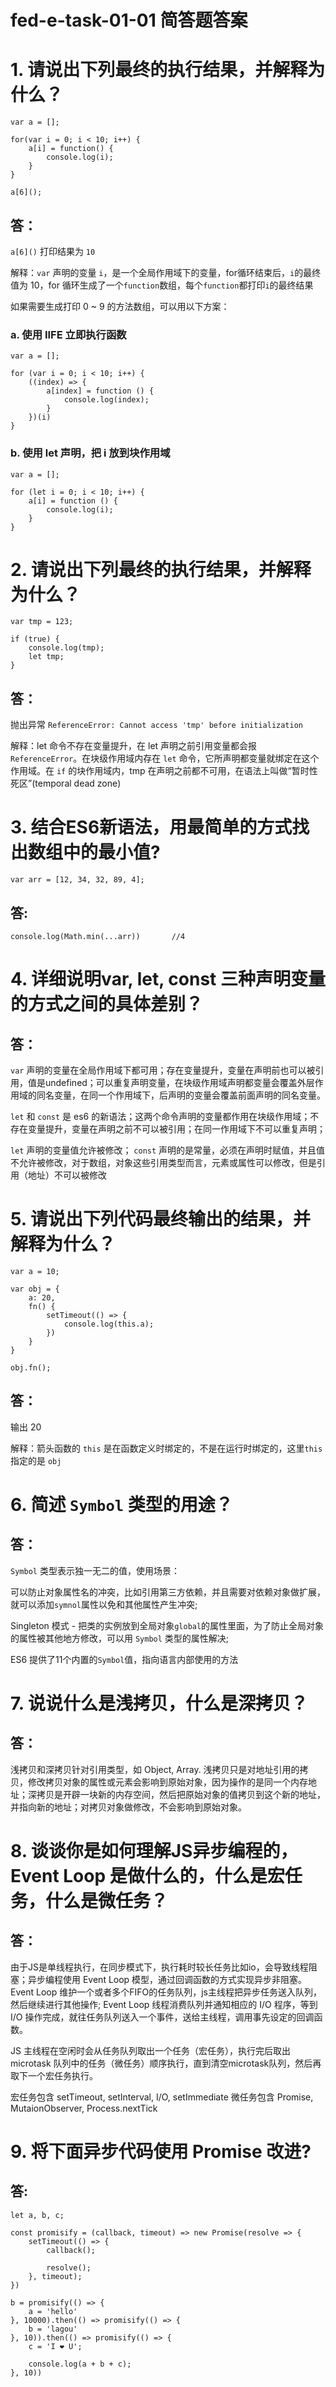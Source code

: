 # fed-e-task-01-01 简答题答案

# 1. 请说出下列最终的执行结果，并解释为什么？

```
var a = [];

for(var i = 0; i < 10; i++) {
    a[i] = function() {
        console.log(i);
    }
}

a[6]();
```

## 答：

`a[6]()` 打印结果为 `10`

解释：`var` 声明的变量 `i`，是一个全局作用域下的变量，for循环结束后，`i`的最终值为 10，for 循环生成了一个`function`数组，每个`function`都打印`i`的最终结果

如果需要生成打印 0 ~ 9 的方法数组，可以用以下方案：

### a. 使用 IIFE 立即执行函数

```
var a = [];

for (var i = 0; i < 10; i++) {
    ((index) => {
        a[index] = function () {
            console.log(index);
        }
    })(i)
}
```

### b. 使用 let 声明，把 i 放到块作用域

```
var a = [];

for (let i = 0; i < 10; i++) {
    a[i] = function () {
        console.log(i);
    }
}
```

# 2. 请说出下列最终的执行结果，并解释为什么？

```
var tmp = 123;

if (true) {
    console.log(tmp);
    let tmp;
}
```

## 答：

抛出异常 `ReferenceError: Cannot access 'tmp' before initialization`

解释：let 命令不存在变量提升，在 let 声明之前引用变量都会报 `ReferenceError`。在块级作用域内存在 `let` 命令，它所声明都变量就绑定在这个作用域。在 `if` 的块作用域内，tmp 在声明之前都不可用，在语法上叫做“暂时性死区”(temporal dead zone)

# 3. 结合ES6新语法，用最简单的方式找出数组中的最小值?

```
var arr = [12, 34, 32, 89, 4];
```

## 答:

```
console.log(Math.min(...arr))       //4
```

# 4. 详细说明var, let, const 三种声明变量的方式之间的具体差别？

## 答：

`var` 声明的变量在全局作用域下都可用；存在变量提升，变量在声明前也可以被引用，值是undefined；可以重复声明变量，在块级作用域声明都变量会覆盖外层作用域的同名变量，在同一个作用域下，后声明的变量会覆盖前面声明的同名变量。

`let` 和 `const` 是 es6 的新语法；这两个命令声明的变量都作用在块级作用域；不存在变量提升，变量在声明之前不可以被引用；在同一作用域下不可以重复声明；

`let` 声明的变量值允许被修改； `const` 声明的是常量，必须在声明时赋值，并且值不允许被修改，对于数组，对象这些引用类型而言，元素或属性可以修改，但是引用（地址）不可以被修改

# 5. 请说出下列代码最终输出的结果，并解释为什么？

```
var a = 10;

var obj = {
    a: 20,
    fn() {
        setTimeout(() => {
            console.log(this.a);
        })
    }
}

obj.fn();
```

## 答：

输出 20

解释：箭头函数的 `this` 是在函数定义时绑定的，不是在运行时绑定的，这里`this`指定的是 `obj`

# 6. 简述 `Symbol` 类型的用途？

## 答：

`Symbol` 类型表示独一无二的值，使用场景：

可以防止对象属性名的冲突，比如引用第三方依赖，并且需要对依赖对象做扩展，就可以添加`symnol`属性以免和其他属性产生冲突;

Singleton 模式 - 把类的实例放到全局对象`global`的属性里面，为了防止全局对象的属性被其他地方修改，可以用 `Symbol` 类型的属性解决;

ES6 提供了11个内置的`Symbol`值，指向语言内部使用的方法

# 7. 说说什么是浅拷贝，什么是深拷贝？

## 答：

浅拷贝和深拷贝针对引用类型，如 Object, Array.  浅拷贝只是对地址引用的拷贝，修改拷贝对象的属性或元素会影响到原始对象，因为操作的是同一个内存地址；深拷贝是开辟一块新的内存空间，然后把原始对象的值拷贝到这个新的地址，并指向新的地址；对拷贝对象做修改，不会影响到原始对象。

# 8. 谈谈你是如何理解JS异步编程的，Event Loop 是做什么的，什么是宏任务，什么是微任务？

## 答：

由于JS是单线程执行，在同步模式下，执行耗时较长任务比如io，会导致线程阻塞；异步编程使用 Event Loop 模型，通过回调函数的方式实现异步非阻塞。Event Loop 维护一个或者多个FIFO的任务队列，js主线程把异步任务送入队列，然后继续进行其他操作; Event Loop 线程消费队列并通知相应的 I/O 程序，等到 I/O 操作完成，就往任务队列送入一个事件，送给主线程，调用事先设定的回调函数。

JS 主线程在空闲时会从任务队列取出一个任务（宏任务），执行完后取出 microtask 队列中的任务（微任务）顺序执行，直到清空microtask队列，然后再取下一个宏任务执行。

宏任务包含 setTimeout, setInterval, I/O, setImmediate
微任务包含 Promise, MutaionObserver, Process.nextTick

# 9. 将下面异步代码使用 Promise 改进?

## 答:

```
let a, b, c;

const promisify = (callback, timeout) => new Promise(resolve => {
    setTimeout(() => {
        callback();

        resolve();
    }, timeout);
})

b = promisify(() => {
    a = 'hello'
}, 10000).then(() => promisify(() => {
    b = 'lagou'
}, 10)).then(() => promisify(() => {
    c = 'I ❤️ U';

    console.log(a + b + c);
}, 10))
```
